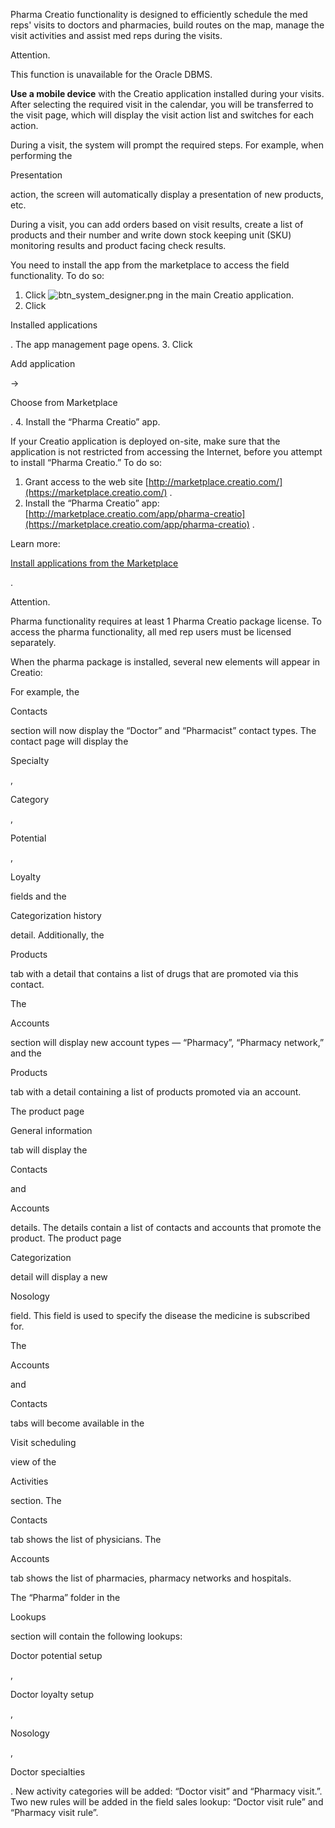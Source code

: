 


 Pharma Creatio functionality is designed to efficiently schedule the med reps' visits to doctors and pharmacies, build routes on the map, manage the visit activities and assist med reps during the visits.
 





 Attention.
 
 This function is unavailable for the Oracle DBMS.
 




**Use a mobile device** 
 with the Creatio application installed during your visits. After selecting the required visit in the calendar, you will be transferred to the visit page, which will display the visit action list and switches for each action.
 



 During a visit, the system will prompt the required steps. For example, when performing the
 
 Presentation
 
 action, the screen will automatically display a presentation of new products, etc.
 



 During a visit, you can add orders based on visit results, create a list of products and their number and write down stock keeping unit (SKU) monitoring results and product facing check results.
 



 You need to install the app from the marketplace to access the field functionality. To do so:
 


1. Click
 ![btn_system_designer.png](https://academy.creatio.com/docs/sites/default/files/documentation/user/ru/field_sales/BPMonlineHelp/field_sales_install_app/btn_system_designer.png)
 in the main Creatio application.
2. Click
 
 Installed applications
 
 . The app management page opens.
3. Click
 
 Add application
 
 →
 
 Choose from Marketplace
 
 .
4. Install the “Pharma Creatio” app.



 If your Creatio application is deployed on-site, make sure that the application is not restricted from accessing the Internet, before you attempt to install “Pharma Creatio.” To do so:
 


1. Grant access to the web site
 [http://marketplace.creatio.com/](https://marketplace.creatio.com/) 
 .
2. Install the “Pharma Creatio” app:
 [http://marketplace.creatio.com/app/pharma-creatio](https://marketplace.creatio.com/app/pharma-creatio) 
 .
 



 Learn more:
 
[Install applications from the Marketplace](/docs/7-18/user/customization_tools/marketplace_applications/install_applications_from_the_marketplace) 

 .





 Attention.
 
 Pharma functionality requires at least 1 Pharma Creatio package license. To access the pharma functionality, all med rep users must be licensed separately.
 




 When the pharma package is installed, several new elements will appear in Creatio:
 



 For example, the
 
 Contacts
 
 section will now display the “Doctor” and “Pharmacist” contact types. The contact page will display the
 
 Specialty
 
 ,
 
 Category
 
 ,
 
 Potential
 
 ,
 
 Loyalty
 
 fields and the
 
 Categorization history
 
 detail. Additionally, the
 
 Products
 
 tab with a detail that contains a list of drugs that are promoted via this contact.
 



 The
 

 Accounts
 
 section will display new account types — “Pharmacy”, “Pharmacy network,” and the
 
 Products
 
 tab with a detail containing a list of products promoted via an account.
 



 The product page
 
 General information
 
 tab will display the
 
 Contacts
 
 and
 
 Accounts
 
 details. The details contain a list of contacts and accounts that promote the product. The product page
 
 Categorization
 
 detail will display a new
 
 Nosology
 
 field. This field is used to specify the disease the medicine is subscribed for.
 



 The
 
 Accounts
 
 and
 
 Contacts
 
 tabs will become available in the
 
 Visit scheduling
 
 view of the
 
 Activities
 
 section. The
 
 Contacts
 
 tab shows the list of physicians. The
 
 Accounts
 
 tab shows the list of pharmacies, pharmacy networks and hospitals.
 



 The “Pharma” folder in the
 
 Lookups
 
 section will contain the following lookups:
 
 Doctor potential setup
 
 ,
 
 Doctor loyalty setup
 
 ,
 
 Nosology
 
 ,
 
 Doctor specialties
 
 . New activity categories will be added: “Doctor visit” and “Pharmacy visit.”. Two new rules will be added in the field sales lookup: “Doctor visit rule” and “Pharmacy visit rule”.
 




